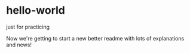 # hello-world
just for practicing

Now we're getting to start a new better readme with lots of explanations and news!
